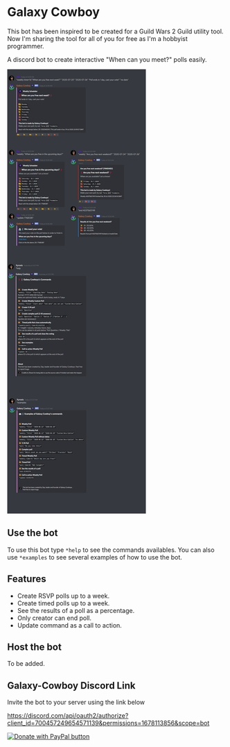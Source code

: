 # Galaxy Cowboy

This bot has been inspired to be created for a Guild Wars 2 Guild utility tool. 
Now I'm sharing the tool for all of you for free as I'm a hobbyist programmer.

A discord bot to create interactive "When can you meet?" polls easily.

![Image of a poll](assets/readme-image.png)


## Use the bot

To use this bot type `*help` to see the commands availables.
You can also use `*examples` to see several examples of how to use the bot.

## Features

- Create RSVP polls up to a week.
- Create timed polls up to a week.
- See the results of a poll as a percentage.
- Only creator can end poll.
- Update command as a call to action.

## Host the bot

To be added.

<!-- To host it create a file name "botconfig.json" or rename and edit "botconfig-sample.json" in the bot's folder. In this file must appear the token of the bot, the prefix ("!poll" by default) and, if wanted, a link to invite.

```json
{
	"token":"your token",
	"prefix":"!poll",
	"link":"the link to invite the bot (optional)"
}
```

Then in a command line in the bot's folder use `npm install`.

Now, to start the bot use `node index.js`. -->

## Galaxy-Cowboy Discord Link

Invite the bot to your server using the link below

<https://discord.com/api/oauth2/authorize?client_id=700457249654571139&permissions=1678113856&scope=bot>

<a href="https://www.paypal.com/cgi-bin/webscr?cmd=_s-xclick&hosted_button_id=QCX6LUQA9CZFC&source=url">
<img src="https://www.paypalobjects.com/en_US/BE/i/btn/btn_donateCC_LG.gif" border="0" name="submit" title="PayPal - The safer, easier way to pay online!" alt="Donate with PayPal button" />
</a>